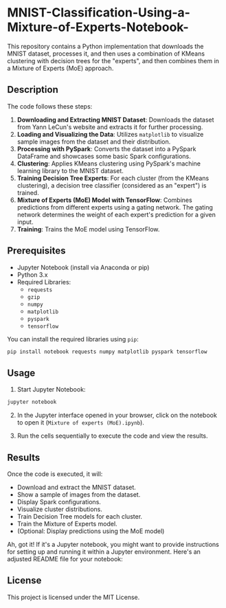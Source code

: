 # MNIST-Classification-Using-a-Mixture-of-Experts-Notebook-

This repository contains a Python implementation that downloads the MNIST dataset, processes it, and then uses a combination of KMeans clustering with decision trees for the "experts", and then combines them in a Mixture of Experts (MoE) approach.

## Description

The code follows these steps:

1. **Downloading and Extracting MNIST Dataset**: Downloads the dataset from Yann LeCun's website and extracts it for further processing.
2. **Loading and Visualizing the Data**: Utilizes `matplotlib` to visualize sample images from the dataset and their distribution.
3. **Processing with PySpark**: Converts the dataset into a PySpark DataFrame and showcases some basic Spark configurations.
4. **Clustering**: Applies KMeans clustering using PySpark's machine learning library to the MNIST dataset.
5. **Training Decision Tree Experts**: For each cluster (from the KMeans clustering), a decision tree classifier (considered as an "expert") is trained.
6. **Mixture of Experts (MoE) Model with TensorFlow**: Combines predictions from different experts using a gating network. The gating network determines the weight of each expert's prediction for a given input.
7. **Training**: Trains the MoE model using TensorFlow.

## Prerequisites

- Jupyter Notebook (install via Anaconda or pip)
- Python 3.x
- Required Libraries:
  - `requests`
  - `gzip`
  - `numpy`
  - `matplotlib`
  - `pyspark`
  - `tensorflow`

You can install the required libraries using `pip`:
```bash
pip install notebook requests numpy matplotlib pyspark tensorflow
```

## Usage

1. Start Jupyter Notebook:
```bash
jupyter notebook
```

2. In the Jupyter interface opened in your browser, click on the notebook to open it (`Mixture of experts (MoE).ipynb`).

3. Run the cells sequentially to execute the code and view the results.


## Results

Once the code is executed, it will:
- Download and extract the MNIST dataset.
- Show a sample of images from the dataset.
- Display Spark configurations.
- Visualize cluster distributions.
- Train Decision Tree models for each cluster.
- Train the Mixture of Experts model.
- (Optional: Display predictions using the MoE model)

Ah, got it! If it's a Jupyter notebook, you might want to provide instructions for setting up and running it within a Jupyter environment. Here's an adjusted README file for your notebook:

## License

This project is licensed under the MIT License.
